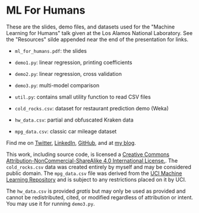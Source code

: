 # ML For Humans

These are the slides, demo files, and datasets used for the "Machine Learning for Humans" talk given at the Los Alamos National Laboratory. See the "Resources" silde appended near the end of the presentation for links.

  * `ml_for_humans.pdf`: the slides
  * `demo1.py`: linear regression, printing coefficients
  * `demo2.py`: linear regression, cross validation
  * `demo3.py`: multi-model comparison
  * `util.py`: contains small utility function to read CSV files


  * `cold_rocks.csv`: dataset for restaurant prediction demo (Weka)
  * `hw_data.csv`: partial and obfuscated Kraken data
  * `mpg_data.csv`: classic car mileage dataset


Find me on [Twitter](http://twitter.com), [LinkedIn](http://linkedin.com/RyanCMarcus), [GitHub](http://github.com/RyanMarcus), and at [my blog](http://rmarcus.info).

This work, including source code, is licensed a [Creative Commons Attribution-NonCommercial-ShareAlike 4.0 International License.](http://creativecommons.org/licenses/by-nc-sa/4.0/). The `cold_rocks.csv` data was created entirely by myself and may be considered public domain. The `mpg_data.csv` file was derived from the [UCI Machine Learning Repository](https://archive.ics.uci.edu/ml/datasets/Auto+MPG) and is subject to any restrictions placed on it by UCI.

The `hw_data.csv` is provided *gratis* but may only be used as provided and cannot be redistributed, cited, or modified regardless of attribution or intent. You may use it for running `demo3.py`.
